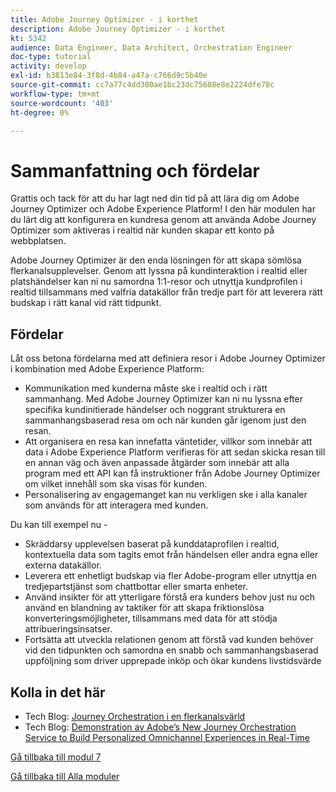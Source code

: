 ```yaml
---
title: Adobe Journey Optimizer - i korthet
description: Adobe Journey Optimizer - i korthet
kt: 5342
audience: Data Engineer, Data Architect, Orchestration Engineer
doc-type: tutorial
activity: develop
exl-id: b3813e84-3f8d-4b84-a47a-c766d9c5b40e
source-git-commit: cc7a77c4dd380ae1bc23dc75608e8e2224dfe78c
workflow-type: tm+mt
source-wordcount: '403'
ht-degree: 0%

---
```


# Sammanfattning och fördelar

Grattis och tack för att du har lagt ned din tid på att lära dig om Adobe Journey Optimizer och Adobe Experience Platform!
I den här modulen har du lärt dig att konfigurera en kundresa genom att använda Adobe Journey Optimizer som aktiveras i realtid när kunden skapar ett konto på webbplatsen.

Adobe Journey Optimizer är den enda lösningen för att skapa sömlösa flerkanalsupplevelser. Genom att lyssna på kundinteraktion i realtid eller platshändelser kan ni nu samordna 1:1-resor och utnyttja kundprofilen i realtid tillsammans med valfria datakällor från tredje part för att leverera rätt budskap i rätt kanal vid rätt tidpunkt.

## Fördelar

Låt oss betona fördelarna med att definiera resor i Adobe Journey Optimizer i kombination med Adobe Experience Platform:

- Kommunikation med kunderna måste ske i realtid och i rätt sammanhang. Med Adobe Journey Optimizer kan ni nu lyssna efter specifika kundinitierade händelser och noggrant strukturera en sammanhangsbaserad resa om och när kunden går igenom just den resan.
- Att organisera en resa kan innefatta väntetider, villkor som innebär att data i Adobe Experience Platform verifieras för att sedan skicka resan till en annan väg och även anpassade åtgärder som innebär att alla program med ett API kan få instruktioner från Adobe Journey Optimizer om vilket innehåll som ska visas för kunden.
- Personalisering av engagemanget kan nu verkligen ske i alla kanaler som används för att interagera med kunden.

Du kan till exempel nu -

- Skräddarsy upplevelsen baserat på kunddataprofilen i realtid, kontextuella data som tagits emot från händelsen eller andra egna eller externa datakällor.
- Leverera ett enhetligt budskap via fler Adobe-program eller utnyttja en tredjepartstjänst som chattbottar eller smarta enheter.
- Använd insikter för att ytterligare förstå era kunders behov just nu och använd en blandning av taktiker för att skapa friktionslösa konverteringsmöjligheter, tillsammans med data för att stödja attribueringsinsatser.
- Fortsätta att utveckla relationen genom att förstå vad kunden behöver vid den tidpunkten och samordna en snabb och sammanhangsbaserad uppföljning som driver upprepade inköp och ökar kundens livstidsvärde

## Kolla in det här

- Tech Blog: [Journey Orchestration i en flerkanalsvärld](https://medium.com/adobetech/journey-orchestration-in-an-omnichannel-world-3a2d32d556d9)
- Tech Blog: [Demonstration av Adobe’s New Journey Orchestration Service to Build Personalized Omnichannel Experiences in Real-Time](https://medium.com/adobetech/demonstrating-the-power-of-adobes-new-journey-orchestration-service-to-build-personalized-aa60d88cd34)

[Gå tillbaka till modul 7](./journey-orchestration-create-account.md)

[Gå tillbaka till Alla moduler](../../overview.md)
